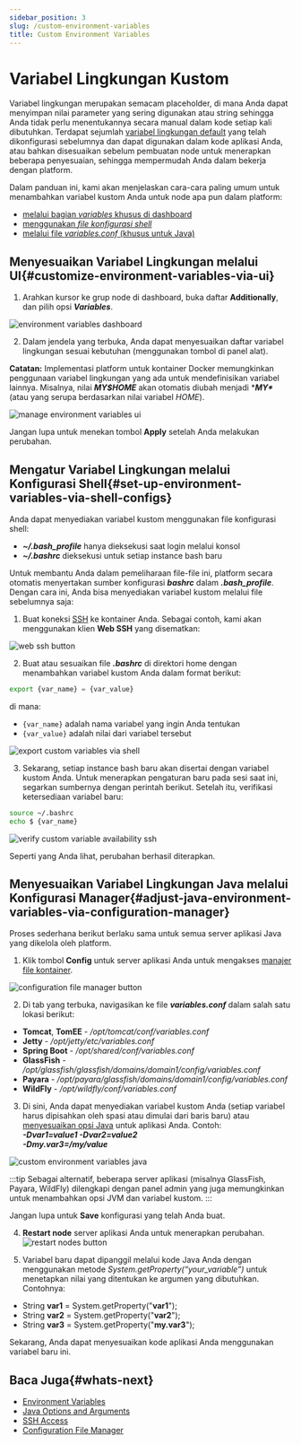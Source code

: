 ```yaml
---
sidebar_position: 3
slug: /custom-environment-variables
title: Custom Environment Variables
---
```

# Variabel Lingkungan Kustom

Variabel lingkungan merupakan semacam placeholder, di mana Anda dapat menyimpan nilai parameter yang sering digunakan atau string sehingga Anda tidak perlu menentukannya secara manual dalam kode setiap kali dibutuhkan. Terdapat sejumlah [variabel lingkungan default](<https://docs.dewacloud.com/docs/environment-variables/>) yang telah dikonfigurasi sebelumnya dan dapat digunakan dalam kode aplikasi Anda, atau bahkan disesuaikan sebelum pembuatan node untuk menerapkan beberapa penyesuaian, sehingga mempermudah Anda dalam bekerja dengan platform.

Dalam panduan ini, kami akan menjelaskan cara-cara paling umum untuk menambahkan variabel kustom Anda untuk node apa pun dalam platform:

- [melalui bagian _variables_ khusus di dashboard](<https://docs.dewacloud.com/docs/#dashboard>)
- [menggunakan _file konfigurasi shell_](<https://docs.dewacloud.com/docs/#shell>)
- [melalui file _variables.conf_ (khusus untuk Java)](<https://docs.dewacloud.com/docs/#java>)

## Menyesuaikan Variabel Lingkungan melalui UI{#customize-environment-variables-via-ui}

1. Arahkan kursor ke grup node di dashboard, buka daftar **Additionally**, dan pilih opsi _**Variables**_.

![environment variables dashboard](#)

2. Dalam jendela yang terbuka, Anda dapat menyesuaikan daftar variabel lingkungan sesuai kebutuhan (menggunakan tombol di panel alat).

**Catatan:** Implementasi platform untuk kontainer Docker memungkinkan penggunaan variabel lingkungan yang ada untuk mendefinisikan variabel lainnya. Misalnya, nilai _**MY$HOME**_ akan otomatis diubah menjadi ****MY\**** (atau yang serupa berdasarkan nilai variabel _HOME_).

![manage environment variables ui](#)

Jangan lupa untuk menekan tombol **Apply** setelah Anda melakukan perubahan.

## Mengatur Variabel Lingkungan melalui Konfigurasi Shell{#set-up-environment-variables-via-shell-configs}

Anda dapat menyediakan variabel kustom menggunakan file konfigurasi shell:

- _**~/.bash_profile**_ hanya dieksekusi saat login melalui konsol
- _**~/.bashrc**_ dieksekusi untuk setiap instance bash baru

Untuk membantu Anda dalam pemeliharaan file-file ini, platform secara otomatis menyertakan sumber konfigurasi _**bashrc**_ dalam _**.bash_profile**_. Dengan cara ini, Anda bisa menyediakan variabel kustom melalui file sebelumnya saja:

1. Buat koneksi [SSH](<https://docs.dewacloud.com/docs/ssh-access/>) ke kontainer Anda. Sebagai contoh, kami akan menggunakan klien **Web SSH** yang disematkan:

![web ssh button](#)

2. Buat atau sesuaikan file _**.bashrc**_ di direktori home dengan menambahkan variabel kustom Anda dalam format berikut:

```bash
export {var_name} = {var_value}
```

di mana:

- `{var_name}` adalah nama variabel yang ingin Anda tentukan
- `{var_value}` adalah nilai dari variabel tersebut

![export custom variables via shell](#)

3. Sekarang, setiap instance bash baru akan disertai dengan variabel kustom Anda. Untuk menerapkan pengaturan baru pada sesi saat ini, segarkan sumbernya dengan perintah berikut. Setelah itu, verifikasi ketersediaan variabel baru:

```bash
source ~/.bashrc
echo $ {var_name}
```

![verify custom variable availability ssh](#)

Seperti yang Anda lihat, perubahan berhasil diterapkan.

## Menyesuaikan Variabel Lingkungan Java melalui Konfigurasi Manager{#adjust-java-environment-variables-via-configuration-manager}

Proses sederhana berikut berlaku sama untuk semua server aplikasi Java yang dikelola oleh platform.

1. Klik tombol **Config** untuk server aplikasi Anda untuk mengakses [manajer file kontainer](<https://docs.dewacloud.com/docs/configuration-file-manager>).  

![configuration file manager button](#)

2. Di tab yang terbuka, navigasikan ke file _**variables.conf**_ dalam salah satu lokasi berikut:

- **Tomcat**, **TomEE** \- _/opt/tomcat/conf/variables.conf_
- **Jetty** \- _/opt/jetty/etc/variables.conf_
- **Spring Boot** \- _/opt/shared/conf/variables.conf_
- **GlassFish** \- _/opt/glassfish/glassfish/domains/domain1/config/variables.conf_
- **Payara** \- _/opt/payara/glassfish/domains/domain1/config/variables.conf_
- **WildFly** \- _/opt/wildfly/conf/variables.conf_

3. Di sini, Anda dapat menyediakan variabel kustom Anda (setiap variabel harus dipisahkan oleh spasi atau dimulai dari baris baru) atau [menyesuaikan opsi Java](<https://docs.dewacloud.com/docs/java-options-arguments>) untuk aplikasi Anda. Contoh:  
_**-Dvar1=value1 -Dvar2=value2**_  
_**-Dmy.var3=/my/value**_

![custom environment variables java](#)

:::tip
Sebagai alternatif, beberapa server aplikasi (misalnya GlassFish, Payara, WildFly) dilengkapi dengan panel admin yang juga memungkinkan untuk menambahkan opsi JVM dan variabel kustom.
:::

Jangan lupa untuk **Save** konfigurasi yang telah Anda buat.

4. **Restart node** server aplikasi Anda untuk menerapkan perubahan.
![restart nodes button](#)

5. Variabel baru dapat dipanggil melalui kode Java Anda dengan menggunakan metode _System.getProperty(“your_variable”)_ untuk menetapkan nilai yang ditentukan ke argumen yang dibutuhkan. Contohnya:

- String **var1** = System.getProperty("**var1**");
- String **var2** = System.getProperty("**var2**");
- String **var3** = System.getProperty("**my.var3**");

Sekarang, Anda dapat menyesuaikan kode aplikasi Anda menggunakan variabel baru ini.

## Baca Juga{#whats-next}

- [Environment Variables](<https://docs.dewacloud.com/docs/environment-variables/>)
- [Java Options and Arguments](<https://docs.dewacloud.com/docs/java-options-arguments/>)
- [SSH Access](<https://docs.dewacloud.com/docs/ssh-access/>)
- [Configuration File Manager](<https://docs.dewacloud.com/docs/configuration-file-manager/>)